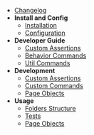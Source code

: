 - [Changelog](/changelog)
- **Install and Config**
    - [Installation](/install-config/installation)
    - [Configuration](/install-config/configuration)
- **Developer Guide**
    - [Custom Assertions](/developer-guide/custom-assertion)
    - [Behavior Commands](/developer-guide/custom-commands-behavior)
    - [Util Commands](/developer-guide/custom-commands-util)
- **Development**
    - [Custom Assertions](/development/custom-assertions)
    - [Custom Commands](/development/custom-commands)
    - [Page Objects](/development/page-objects)
- **Usage**
    - [Folders Structure](usage/folders)
    - [Tests](/usage/tests)
    - [Page Objects](/usage/page-objects)